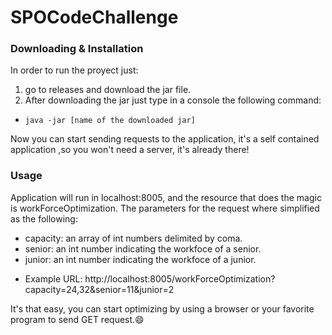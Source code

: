 # SPOCodeChallenge

### Downloading & Installation
In order to run the proyect just:
1. go to releases and download the jar file.
2. After downloading the jar just type in a console the following command:
  - ```java -jar [name of the downloaded jar]```

Now you can start sending requests to the application, it's a self contained application ,so you won't need a server, it's already there!

### Usage
Application will run in localhost:8005, and the resource that does the magic is workForceOptimization. The parameters for the request where simplified as the following:
* capacity: an array of int numbers delimited by coma.
* senior: an int number indicating the workfoce of a senior.
* junior: an int number indicating the workfoce of a junior.
- Example URL:
http://localhost:8005/workForceOptimization?capacity=24,32&senior=11&junior=2

It's that easy, you can start optimizing by using a browser or your favorite program to send GET request.:smile:
